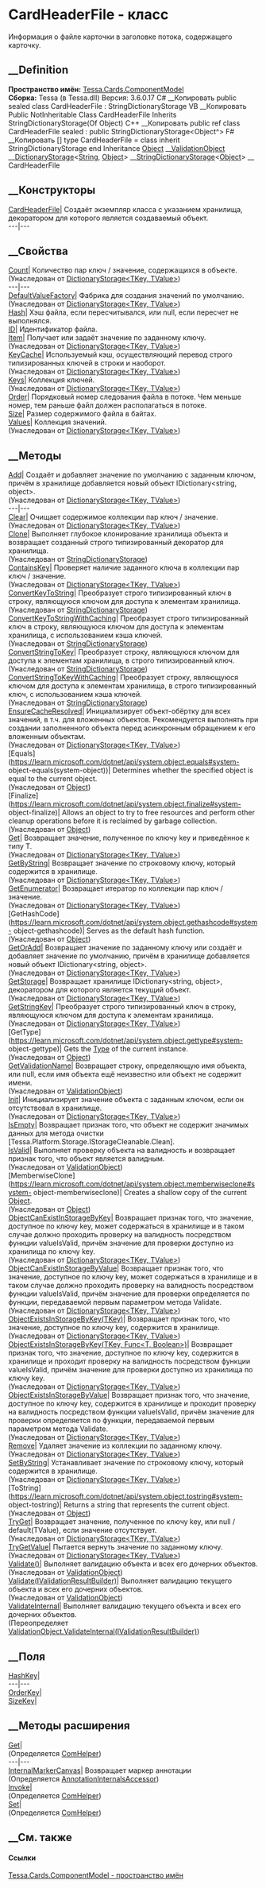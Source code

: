 # CardHeaderFile - класс
Информация о файле карточки в заголовке потока, содержащего карточку.
## __Definition
 **Пространство имён:**
[Tessa.Cards.ComponentModel](N_Tessa_Cards_ComponentModel.htm)  
 **Сборка:** Tessa (в Tessa.dll) Версия: 3.6.0.17
C# __Копировать
     public sealed class CardHeaderFile : StringDictionaryStorage<Object>
VB __Копировать
     Public NotInheritable Class CardHeaderFile
    	Inherits StringDictionaryStorage(Of Object)
C++ __Копировать
     public ref class CardHeaderFile sealed : public StringDictionaryStorage<Object^>
F# __Копировать
     [<SealedAttribute>]
    type CardHeaderFile = 
        class
            inherit StringDictionaryStorage<Object>
        end
Inheritance
    [Object](https://learn.microsoft.com/dotnet/api/system.object) __[ValidationObject](T_Tessa_Platform_Validation_ValidationObject.htm) __[DictionaryStorage](T_Tessa_Platform_Storage_DictionaryStorage_2.htm)<[String](https://learn.microsoft.com/dotnet/api/system.string), [Object](https://learn.microsoft.com/dotnet/api/system.object)> __[StringDictionaryStorage](T_Tessa_Platform_Storage_StringDictionaryStorage_1.htm)<[Object](https://learn.microsoft.com/dotnet/api/system.object)> __ CardHeaderFile
##  __Конструкторы
[CardHeaderFile](M_Tessa_Cards_ComponentModel_CardHeaderFile__ctor.htm)|
Создаёт экземпляр класса с указанием хранилища, декоратором для которого
является создаваемый объект.  
---|---  
## __Свойства
[Count](P_Tessa_Platform_Storage_DictionaryStorage_2_Count.htm)|  Количество
пар ключ / значение, содержащихся в объекте.  
(Унаследован от [DictionaryStorage<TKey,
TValue>](T_Tessa_Platform_Storage_DictionaryStorage_2.htm))  
---|---  
[DefaultValueFactory](P_Tessa_Platform_Storage_DictionaryStorage_2_DefaultValueFactory.htm)|
Фабрика для создания значений по умолчанию.  
(Унаследован от [DictionaryStorage<TKey,
TValue>](T_Tessa_Platform_Storage_DictionaryStorage_2.htm))  
[Hash](P_Tessa_Cards_ComponentModel_CardHeaderFile_Hash.htm)|  Хэш файла, если
пересчитывался, или null, если пересчет не выполнялся.  
[ID](P_Tessa_Cards_ComponentModel_CardHeaderFile_ID.htm)|  Идентификатор
файла.  
[Item](P_Tessa_Platform_Storage_DictionaryStorage_2_Item.htm)|  Получает или
задаёт значение по заданному ключу.  
(Унаследован от [DictionaryStorage<TKey,
TValue>](T_Tessa_Platform_Storage_DictionaryStorage_2.htm))  
[KeyCache](P_Tessa_Platform_Storage_DictionaryStorage_2_KeyCache.htm)|
Используемый кэш, осуществляющий перевод строго типизированных ключей в строки
и наоборот.  
(Унаследован от [DictionaryStorage<TKey,
TValue>](T_Tessa_Platform_Storage_DictionaryStorage_2.htm))  
[Keys](P_Tessa_Platform_Storage_DictionaryStorage_2_Keys.htm)|  Коллекция
ключей.  
(Унаследован от [DictionaryStorage<TKey,
TValue>](T_Tessa_Platform_Storage_DictionaryStorage_2.htm))  
[Order](P_Tessa_Cards_ComponentModel_CardHeaderFile_Order.htm)|  Порядковый
номер следования файла в потоке. Чем меньше номер, тем раньше файл должен
располагаться в потоке.  
[Size](P_Tessa_Cards_ComponentModel_CardHeaderFile_Size.htm)|  Размер
содержимого файла в байтах.  
[Values](P_Tessa_Platform_Storage_DictionaryStorage_2_Values.htm)|  Коллекция
значений.  
(Унаследован от [DictionaryStorage<TKey,
TValue>](T_Tessa_Platform_Storage_DictionaryStorage_2.htm))  
##  __Методы
[Add](M_Tessa_Platform_Storage_DictionaryStorage_2_Add.htm)|  Создаёт и
добавляет значение по умолчанию с заданным ключом, причём в хранилище
добавляется новый объект IDictionary<string, object>.  
(Унаследован от [DictionaryStorage<TKey,
TValue>](T_Tessa_Platform_Storage_DictionaryStorage_2.htm))  
---|---  
[Clear](M_Tessa_Platform_Storage_DictionaryStorage_2_Clear.htm)|  Очищает
содержимое коллекции пар ключ / значение.  
(Унаследован от [DictionaryStorage<TKey,
TValue>](T_Tessa_Platform_Storage_DictionaryStorage_2.htm))  
[Clone](M_Tessa_Platform_Storage_StringDictionaryStorage_1_Clone.htm)|
Выполняет глубокое клонирование хранилища объекта и возвращает созданный
строго типизированный декоратор для хранилища.  
(Унаследован от
[StringDictionaryStorage<T>](T_Tessa_Platform_Storage_StringDictionaryStorage_1.htm))  
[ContainsKey](M_Tessa_Platform_Storage_DictionaryStorage_2_ContainsKey.htm)|
Проверяет наличие заданного ключа в коллекции пар ключ / значение.  
(Унаследован от [DictionaryStorage<TKey,
TValue>](T_Tessa_Platform_Storage_DictionaryStorage_2.htm))  
[ConvertKeyToString](M_Tessa_Platform_Storage_StringDictionaryStorage_1_ConvertKeyToString.htm)|
Преобразует строго типизированный ключ в строку, являющуюся ключом для доступа
к элементам хранилища.  
(Унаследован от
[StringDictionaryStorage<T>](T_Tessa_Platform_Storage_StringDictionaryStorage_1.htm))  
[ConvertKeyToStringWithCaching](M_Tessa_Platform_Storage_StringDictionaryStorage_1_ConvertKeyToStringWithCaching.htm)|
Преобразует строго типизированный ключ в строку, являющуюся ключом для доступа
к элементам хранилища, с использованием кэша ключей.  
(Унаследован от
[StringDictionaryStorage<T>](T_Tessa_Platform_Storage_StringDictionaryStorage_1.htm))  
[ConvertStringToKey](M_Tessa_Platform_Storage_StringDictionaryStorage_1_ConvertStringToKey.htm)|
Преобразует строку, являющуюся ключом для доступа к элементам хранилища, в
строго типизированный ключ.  
(Унаследован от
[StringDictionaryStorage<T>](T_Tessa_Platform_Storage_StringDictionaryStorage_1.htm))  
[ConvertStringToKeyWithCaching](M_Tessa_Platform_Storage_StringDictionaryStorage_1_ConvertStringToKeyWithCaching.htm)|
Преобразует строку, являющуюся ключом для доступа к элементам хранилища, в
строго типизированный ключ, с использованием кэша ключей.  
(Унаследован от
[StringDictionaryStorage<T>](T_Tessa_Platform_Storage_StringDictionaryStorage_1.htm))  
[EnsureCacheResolved](M_Tessa_Platform_Storage_DictionaryStorage_2_EnsureCacheResolved.htm)|
Инициализирует объект-обёртку для всех значений, в т.ч. для вложенных
объектов. Рекомендуется выполнять при создании заполненного объекта перед
асинхронным обращением к его вложенным объектам.  
(Унаследован от [DictionaryStorage<TKey,
TValue>](T_Tessa_Platform_Storage_DictionaryStorage_2.htm))  
[Equals](https://learn.microsoft.com/dotnet/api/system.object.equals#system-
object-equals\(system-object\))| Determines whether the specified object is
equal to the current object.  
(Унаследован от
[Object](https://learn.microsoft.com/dotnet/api/system.object))  
[Finalize](https://learn.microsoft.com/dotnet/api/system.object.finalize#system-
object-finalize)| Allows an object to try to free resources and perform other
cleanup operations before it is reclaimed by garbage collection.  
(Унаследован от
[Object](https://learn.microsoft.com/dotnet/api/system.object))  
[Get<T>](M_Tessa_Platform_Storage_DictionaryStorage_2_Get__1.htm)|  Возвращает
значение, полученное по ключу key и приведённое к типу T.  
(Унаследован от [DictionaryStorage<TKey,
TValue>](T_Tessa_Platform_Storage_DictionaryStorage_2.htm))  
[GetByString](M_Tessa_Platform_Storage_DictionaryStorage_2_GetByString.htm)|
Возвращает значение по строковому ключу, который содержится в хранилище.  
(Унаследован от [DictionaryStorage<TKey,
TValue>](T_Tessa_Platform_Storage_DictionaryStorage_2.htm))  
[GetEnumerator](M_Tessa_Platform_Storage_DictionaryStorage_2_GetEnumerator.htm)|
Возвращает итератор по коллекции пар ключ / значение.  
(Унаследован от [DictionaryStorage<TKey,
TValue>](T_Tessa_Platform_Storage_DictionaryStorage_2.htm))  
[GetHashCode](https://learn.microsoft.com/dotnet/api/system.object.gethashcode#system-
object-gethashcode)| Serves as the default hash function.  
(Унаследован от
[Object](https://learn.microsoft.com/dotnet/api/system.object))  
[GetOrAdd](M_Tessa_Platform_Storage_DictionaryStorage_2_GetOrAdd.htm)|
Возвращает значение по заданному ключу или создаёт и добавляет значение по
умолчанию, причём в хранилище добавляется новый объект IDictionary<string,
object>.  
(Унаследован от [DictionaryStorage<TKey,
TValue>](T_Tessa_Platform_Storage_DictionaryStorage_2.htm))  
[GetStorage](M_Tessa_Platform_Storage_DictionaryStorage_2_GetStorage.htm)|
Возвращает хранилище IDictionary<string, object>, декоратором для которого
является текущий объект.  
(Унаследован от [DictionaryStorage<TKey,
TValue>](T_Tessa_Platform_Storage_DictionaryStorage_2.htm))  
[GetStringKey](M_Tessa_Platform_Storage_DictionaryStorage_2_GetStringKey.htm)|
Преобразует строго типизированный ключ в строку, являющуюся ключом для доступа
к элементам хранилища.  
(Унаследован от [DictionaryStorage<TKey,
TValue>](T_Tessa_Platform_Storage_DictionaryStorage_2.htm))  
[GetType](https://learn.microsoft.com/dotnet/api/system.object.gettype#system-
object-gettype)| Gets the
[Type](https://learn.microsoft.com/dotnet/api/system.type) of the current
instance.  
(Унаследован от
[Object](https://learn.microsoft.com/dotnet/api/system.object))  
[GetValidationName](M_Tessa_Platform_Validation_ValidationObject_GetValidationName.htm)|
Возвращает строку, определяющую имя объекта, или null, если имя объекта ещё
неизвестно или объект не содержит имени.  
(Унаследован от
[ValidationObject](T_Tessa_Platform_Validation_ValidationObject.htm))  
[Init](M_Tessa_Platform_Storage_DictionaryStorage_2_Init.htm)|  Инициализирует
значение объекта с заданным ключом, если он отсутствовал в хранилище.  
(Унаследован от [DictionaryStorage<TKey,
TValue>](T_Tessa_Platform_Storage_DictionaryStorage_2.htm))  
[IsEmpty](M_Tessa_Cards_ComponentModel_CardHeaderFile_IsEmpty.htm)|
Возвращает признак того, что объект не содержит значимых данных для метода
очистки [Tessa.Platform.Storage.IStorageCleanable.Clean].  
[IsValid](M_Tessa_Platform_Validation_ValidationObject_IsValid.htm)| Выполняет
проверку объекта на валидность и возвращает признак того, что объект является
валидным.  
(Унаследован от
[ValidationObject](T_Tessa_Platform_Validation_ValidationObject.htm))  
[MemberwiseClone](https://learn.microsoft.com/dotnet/api/system.object.memberwiseclone#system-
object-memberwiseclone)| Creates a shallow copy of the current
[Object](https://learn.microsoft.com/dotnet/api/system.object).  
(Унаследован от
[Object](https://learn.microsoft.com/dotnet/api/system.object))  
[ObjectCanExistInStorageByKey<T>](M_Tessa_Platform_Storage_DictionaryStorage_2_ObjectCanExistInStorageByKey__1.htm)|
Возвращает признак того, что значение, доступное по ключу key, может
содержаться в хранилище и в таком случае должно проходить проверку на
валидность посредством функции valueIsValid, причём значение для проверки
доступно из хранилища по ключу key.  
(Унаследован от [DictionaryStorage<TKey,
TValue>](T_Tessa_Platform_Storage_DictionaryStorage_2.htm))  
[ObjectCanExistInStorageByValue<T>](M_Tessa_Platform_Storage_DictionaryStorage_2_ObjectCanExistInStorageByValue__1.htm)|
Возвращает признак того, что значение, доступное по ключу key, может
содержаться в хранилище и в таком случае должно проходить проверку на
валидность посредством функции valueIsValid, причём значение для проверки
определяется по функции, передаваемой первым параметром метода Validate.  
(Унаследован от [DictionaryStorage<TKey,
TValue>](T_Tessa_Platform_Storage_DictionaryStorage_2.htm))  
[ObjectExistsInStorageByKey(TKey)](M_Tessa_Platform_Storage_DictionaryStorage_2_ObjectExistsInStorageByKey.htm)|
Возвращает признак того, что значение, доступное по ключу key, содержится в
хранилище.  
(Унаследован от [DictionaryStorage<TKey,
TValue>](T_Tessa_Platform_Storage_DictionaryStorage_2.htm))  
[ObjectExistsInStorageByKey<T>(TKey, Func<T,
Boolean>)](M_Tessa_Platform_Storage_DictionaryStorage_2_ObjectExistsInStorageByKey__1.htm)|
Возвращает признак того, что значение, доступное по ключу key, содержится в
хранилище и проходит проверку на валидность посредством функции valueIsValid,
причём значение для проверки доступно из хранилища по ключу key.  
(Унаследован от [DictionaryStorage<TKey,
TValue>](T_Tessa_Platform_Storage_DictionaryStorage_2.htm))  
[ObjectExistsInStorageByValue<T>](M_Tessa_Platform_Storage_DictionaryStorage_2_ObjectExistsInStorageByValue__1.htm)|
Возвращает признак того, что значение, доступное по ключу key, содержится в
хранилище и проходит проверку на валидность посредством функции valueIsValid,
причём значение для проверки определяется по функции, передаваемой первым
параметром метода Validate.  
(Унаследован от [DictionaryStorage<TKey,
TValue>](T_Tessa_Platform_Storage_DictionaryStorage_2.htm))  
[Remove](M_Tessa_Platform_Storage_DictionaryStorage_2_Remove.htm)|  Удаляет
значение из коллекции по заданному ключу.  
(Унаследован от [DictionaryStorage<TKey,
TValue>](T_Tessa_Platform_Storage_DictionaryStorage_2.htm))  
[SetByString](M_Tessa_Platform_Storage_DictionaryStorage_2_SetByString.htm)|
Устанавливает значение по строковому ключу, который содержится в хранилище.  
(Унаследован от [DictionaryStorage<TKey,
TValue>](T_Tessa_Platform_Storage_DictionaryStorage_2.htm))  
[ToString](https://learn.microsoft.com/dotnet/api/system.object.tostring#system-
object-tostring)| Returns a string that represents the current object.  
(Унаследован от
[Object](https://learn.microsoft.com/dotnet/api/system.object))  
[TryGet](M_Tessa_Platform_Storage_DictionaryStorage_2_TryGet.htm)|  Возвращает
значение, полученное по ключу key, или null / default(TValue), если значение
отсутствует.  
(Унаследован от [DictionaryStorage<TKey,
TValue>](T_Tessa_Platform_Storage_DictionaryStorage_2.htm))  
[TryGetValue](M_Tessa_Platform_Storage_DictionaryStorage_2_TryGetValue.htm)|
Пытается вернуть значение по заданному ключу.  
(Унаследован от [DictionaryStorage<TKey,
TValue>](T_Tessa_Platform_Storage_DictionaryStorage_2.htm))  
[Validate()](M_Tessa_Platform_Validation_ValidationObject_Validate.htm)|
Выполняет валидацию объекта и всех его дочерних объектов.  
(Унаследован от
[ValidationObject](T_Tessa_Platform_Validation_ValidationObject.htm))  
[Validate(IValidationResultBuilder)](M_Tessa_Platform_Validation_ValidationObject_Validate_1.htm)|
Выполняет валидацию текущего объекта и всех его дочерних объектов.  
(Унаследован от
[ValidationObject](T_Tessa_Platform_Validation_ValidationObject.htm))  
[ValidateInternal](M_Tessa_Cards_ComponentModel_CardHeaderFile_ValidateInternal.htm)|
Выполняет валидацию текущего объекта и всех его дочерних объектов.  
(Переопределяет
[ValidationObject.ValidateInternal(IValidationResultBuilder)](M_Tessa_Platform_Validation_ValidationObject_ValidateInternal.htm))  
##  __Поля
[HashKey](F_Tessa_Cards_ComponentModel_CardHeaderFile_HashKey.htm)|  
---|---  
[OrderKey](F_Tessa_Cards_ComponentModel_CardHeaderFile_OrderKey.htm)|  
[SizeKey](F_Tessa_Cards_ComponentModel_CardHeaderFile_SizeKey.htm)|  
## __Методы расширения
[Get](M_Tessa_Extensions_Default_Client_EDS_ComHelper_Get.htm)|  
(Определяется
[ComHelper](T_Tessa_Extensions_Default_Client_EDS_ComHelper.htm))  
---|---  
[InternalMarkerCanvas](M_Tessa_UI_Views_Charting_Annotations_AnnotationInternalsAccessor_InternalMarkerCanvas.htm)|
Возвращает маркер аннотации  
(Определяется
[AnnotationInternalsAccessor](T_Tessa_UI_Views_Charting_Annotations_AnnotationInternalsAccessor.htm))  
[Invoke](M_Tessa_Extensions_Default_Client_EDS_ComHelper_Invoke.htm)|  
(Определяется
[ComHelper](T_Tessa_Extensions_Default_Client_EDS_ComHelper.htm))  
[Set](M_Tessa_Extensions_Default_Client_EDS_ComHelper_Set.htm)|  
(Определяется
[ComHelper](T_Tessa_Extensions_Default_Client_EDS_ComHelper.htm))  
##  __См. также
#### Ссылки
[Tessa.Cards.ComponentModel - пространство
имён](N_Tessa_Cards_ComponentModel.htm)

